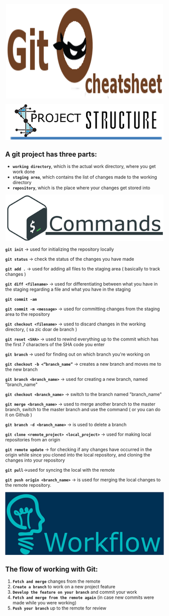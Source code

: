 
<p align="center">
    <img src="https://github.com/RORVI/cheatsheets/blob/master/Git/images/cheatsheet-title.png?raw=true" width="500" height="300">
</p>

![Project structure](https://github.com/RORVI/cheatsheets/blob/master/Git/images/project-structure.png?raw=true)

## A git project has three parts:
* **`working directory`**, which is the actual work directory, where you get work done
* **`staging area`**, which contains the list of changes made to the working directory
* **`repository`**, which is the place where your changes get stored into


![Commands](https://github.com/RORVI/cheatsheets/blob/master/Git/images/commands.png?raw=true)

**`git init`** -> used for initializing the repository locally

**`git status`** -> check the status of the changes you have made

**`git add .`** -> used for adding all files to the staging area ( basically to track changes )

**`git diff <filename>`** -> used for differentiating between what you have in the staging  regarding a file and what you have in the staging

**`git commit -am`**

**`git commit -m <message>`** -> used for committing changes from the staging area to the repository

**`git checkout <filename>`** -> used to discard changes in the working directory, ( sa zic doar de branch )

**`git reset <SHA>`** -> used to rewind everything up to the commit which has the first 7 characters of the 			  SHA code you enter

**`git branch`** -> used for finding out on which branch you're working on

**`git checkout -b <”branch_name”`** -> creates a new branch and moves me to the new branch

**`git branch <branch_name>`** -> used for creating a new branch, named "branch_name"

**`git checkout <branch_name>`** -> switch to the branch named "branch_name"

**`git merge <branch_name>`** -> used to merge another branch to the master branch, switch to the master branch and use the command ( or you can do it on Github )

**`git branch -d <branch_name>`** -> is used to delete a branch

**`git clone <remote_project> <local_project>`** -> used for making local repositories from an origin 

**`git remote update`** -> for checking if any changes have occurred in the origin while since you cloned 				into the local repository, and cloning the changes into your repository

**`git pull`**->used for syncing the local with the remote

**`git push origin <branch_name>`** -> is used for merging the local changes to the remote repository.


![Workflow](https://github.com/RORVI/cheatsheets/blob/master/Git/images/workflow.jpg?raw=true)
## The flow of working with Git:
1. **`Fetch and merge`** changes from the remote
1. **`Create a branch`** to work on a new project feature
1. **`Develop the feature on your branch`** and commit your work
1. **`Fetch and merge from the remote again`** (in case new commits were made while you were working)
1. **`Push your branch`** up to the remote for review

